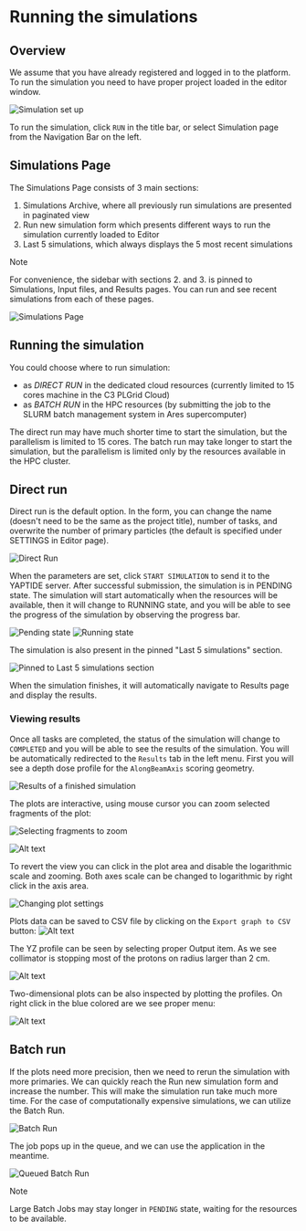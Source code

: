 # Running the simulations

## Overview

We assume that you have already registered and logged in to the platform.
To run the simulation you need to have proper project loaded in the editor window. 

![Simulation set up](assets/running/simulation_set_up.png)

To run the simulation, click `RUN` in the title bar, or select Simulation page from the Navigation Bar on the left.

## Simulations Page

The Simulations Page consists of 3 main sections:

1. Simulations Archive, where all previously run simulations are presented in paginated view
2. Run new simulation form which presents different ways to run the simulation currently loaded to Editor
3. Last 5 simulations, which always displays the 5 most recent simulations

> [!NOTE]
> For convenience, the sidebar with sections 2. and 3. is pinned to Simulations, Input files, and Results pages.
> You can run and see recent simulations from each of these pages.

![Simulations Page](assets/running/simulations_page.png)

## Running the simulation

You could choose where to run simulation:

 - as *DIRECT RUN* in the dedicated cloud resources (currently limited to 15 cores machine in the C3 PLGrid Cloud)
 - as *BATCH RUN* in the HPC resources (by submitting the job to the SLURM batch management system in Ares supercomputer)

 The direct run may have much shorter time to start the simulation, but the parallelism is limited to 15 cores.
 The batch run may take longer to start the simulation, but the parallelism is limited only by the resources available in the HPC cluster.

## Direct run

Direct run is the default option. In the form, you can change the name (doesn't need to be the same as the project title),
number of tasks, and overwrite the number of primary particles (the default is specified under SETTINGS in Editor page).

![Direct Run](assets/running/direct_run.png)

When the parameters are set, click `START SIMULATION` to send it to the YAPTIDE server.
After successful submission, the simulation is in PENDING state.
The simulation will start automatically when the resources will be available, then it will change to RUNNING state,
and you will be able to see the progress of the simulation by observing the progress bar.

![Pending state](assets/running/direct_run_pending.png)
![Running state](assets/running/direct_run_running.png)

The simulation is also present in the pinned "Last 5 simulations" section.

![Pinned to Last 5 simulations section](assets/running/direct_run_queue.png)

When the simulation finishes, it will automatically navigate to Results page and display the results.

### Viewing results

Once all tasks are completed, the status of the simulation will change to `COMPLETED` and you will be able to see the results of the simulation.
You will be automatically redirected to the `Results` tab in the left menu.
First you will see a depth dose profile for the `AlongBeamAxis` scoring geometry.

![Results of a finished simulation](assets/running/finished_results.png)

The plots are interactive, using mouse cursor you can zoom selected fragments of the plot:

![Selecting fragments to zoom](assets/running/zoom_selected.png)

![Alt text](assets/running/zoomed.png)

To revert the view you can click in the plot area and disable the logarithmic scale and zooming.
Both axes scale can be changed to logarithmic by right click in the axis area.

![Changing plot settings](assets/running/plot_settings.gif)

Plots data can be saved to CSV file by clicking on the `Export graph to CSV` button:
![Alt text](assets/running/export_csv.png)

The YZ profile can be seen by selecting proper Output item. As we see collimator is stopping most of the protons on radius larger than 2 cm.

![Alt text](assets/running/collimator_results.png)

Two-dimensional plots can be also inspected by plotting the profiles. On right click in the blue colored are we see proper menu:

![Alt text](assets/running/profiles.gif)

## Batch run

If the plots need more precision, then we need to rerun the simulation with more primaries. We can quickly reach the Run new simulation form
and increase the number. This will make the simulation run take much more time. For the case of computationally expensive simulations,
we can utilize the Batch Run.

![Batch Run](assets/running/batch_run.png)

The job pops up in the queue, and we can use the application in the meantime.

![Queued Batch Run](assets/running/batch_run_queue.png)

> [!NOTE]
> Large Batch Jobs may stay longer in `PENDING` state, waiting for the resources to be available.